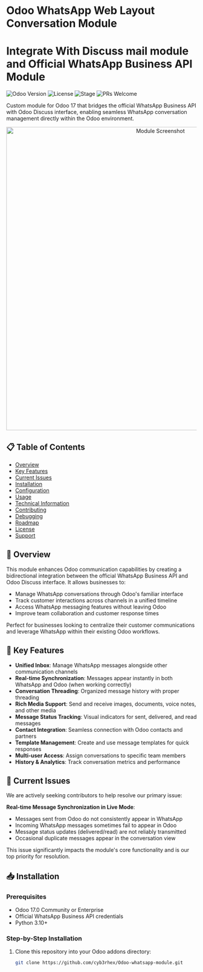 # Odoo WhatsApp Web Layout Conversation Module

# Integrate With Discuss mail module and Official WhatsApp Business API Module

![Odoo Version](https://img.shields.io/badge/Odoo-17.0-blue)
![License](https://img.shields.io/badge/License-LGPL--3-brightgreen)
![Stage](https://img.shields.io/badge/Stage-Development-orange)
![PRs Welcome](https://img.shields.io/badge/PRs-welcome-brightgreen.svg)

Custom module for Odoo 17 that bridges the official WhatsApp Business API with Odoo Discuss interface, enabling seamless WhatsApp conversation management directly within the Odoo environment.

<p align="center">
  <img src="https://i.ibb.co/LDXnkL0p/Picture1.png" alt="Module Screenshot" width="800"/>
</p>

## 📋 Table of Contents

- [Overview](#-overview)
- [Key Features](#-key-features)
- [Current Issues](#-current-issues)
- [Installation](#-installation)
- [Configuration](#-configuration)
- [Usage](#-usage)
- [Technical Information](#-technical-information)
- [Contributing](#-contributing)
- [Debugging](#-debugging)
- [Roadmap](#-roadmap)
- [License](#-license)
- [Support](#-support)

## 🌟 Overview

This module enhances Odoo communication capabilities by creating a bidirectional integration between the official WhatsApp Business API and Odoo Discuss interface. It allows businesses to:

- Manage WhatsApp conversations through Odoo's familiar interface
- Track customer interactions across channels in a unified timeline
- Access WhatsApp messaging features without leaving Odoo
- Improve team collaboration and customer response times

Perfect for businesses looking to centralize their customer communications and leverage WhatsApp within their existing Odoo workflows.

## 🚀 Key Features

- **Unified Inbox**: Manage WhatsApp messages alongside other communication channels
- **Real-time Synchronization**: Messages appear instantly in both WhatsApp and Odoo (when working correctly)
- **Conversation Threading**: Organized message history with proper threading
- **Rich Media Support**: Send and receive images, documents, voice notes, and other media
- **Message Status Tracking**: Visual indicators for sent, delivered, and read messages
- **Contact Integration**: Seamless connection with Odoo contacts and partners
- **Template Management**: Create and use message templates for quick responses
- **Multi-user Access**: Assign conversations to specific team members
- **History & Analytics**: Track conversation metrics and performance

## 🔧 Current Issues

We are actively seeking contributors to help resolve our primary issue:

**Real-time Message Synchronization in Live Mode**:
- Messages sent from Odoo do not consistently appear in WhatsApp
- Incoming WhatsApp messages sometimes fail to appear in Odoo
- Message status updates (delivered/read) are not reliably transmitted
- Occasional duplicate messages appear in the conversation view

This issue significantly impacts the module's core functionality and is our top priority for resolution.

## 📥 Installation

### Prerequisites
- Odoo 17.0 Community or Enterprise
- Official WhatsApp Business API credentials
- Python 3.10+

### Step-by-Step Installation

1. Clone this repository into your Odoo addons directory:
   ```bash
   git clone https://github.com/cyb3rhex/Odoo-whatsapp-module.git